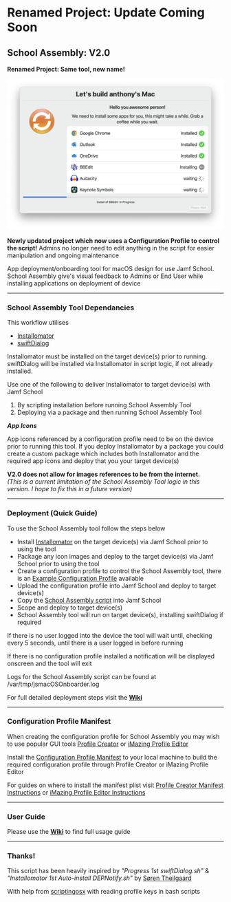 # Renamed Project: Update Coming Soon


## School Assembly: V2.0                  

**Renamed Project: Same tool, new name!**

<img width="576" src="https://github.com/cantscript/SchoolAssembly/blob/add-plist/Images/School%20Assembly%20Window.png">

**Newly updated project which now uses a Configuration Profile to control the script!**
Admins no longer need to edit anything in the script for easier manipulation and ongoing maintenance 

App deployment/onboarding tool for macOS design for use Jamf School. School Assembly give's visual feedback to Admins or End User while installing applications on deployment of device

---

### School Assembly Tool Dependancies

This workflow utilises
- [Installomator](https://github.com/Installomator/Installomator)
- [swiftDialog](https://github.com/bartreardon/swiftDialog)

Installomator must be installed on the target device(s) prior to running.
swiftDialog will be installed via Installomator in script logic, if not already installed.

Use one of the following to deliver Installomator to target device(s) with Jamf School
1) By scripting installation before running School Assembly Tool                
2) Deploying via a package and then running School Assembly Tool


_**App Icons**_

App icons referenced by a configuration profile need to be on the device prior to running this tool. If you deploy Installomator by a package you could create a custom package which includes both Installomator and the required app icons and deploy that you your target device(s)

**V2.0 does not allow for images references to be from the internet.** \
*(This is a current limitation of the School Assembly Tool logic in this version. I hope to fix this in a future version)*

---

### Deployment (Quick Guide)

To use the School Assembly tool follow the steps below
* Install [Installomator](https://github.com/Installomator/Installomator) on the target device(s) via Jamf School prior to using the tool
* Package any icon images and deploy to the target device(s) via Jamf School prior to using the tool
* Create a configuration profile to control the School Assembly tool, there is an [Example Configuration Profile](https://github.com/cantscript/SchoolAssembly/blob/add-plist/plist%20example/com.cantscript.schoolassembly.plist) available
* Upload the configuration profile into Jamf School and deploy to target device(s)
* Copy the [School Assembly script](https://github.com/cantscript/SchoolAssembly/blob/add-plist/SchoolAssembly.sh) into Jamf School
* Scope and deploy to target device(s)
* School Assembly tool will run on target device(s), installing swiftDialog if required

If there is no user logged into the device the tool will wait until, checking every 5 seconds, until there is a user logged in before running

If there is no configuration profile installed a notification will be displayed onscreen and the tool will exit

Logs for the School Assembly script can be found at /var/tmp/jsmacOSOnboarder.log

For full detailed deployment steps visit the **[Wiki](https://github.com/darlow86/JSmacOS-Onboarder/wiki)**

---


### Configuration Profile Manifest

When creating the configuration profile for School Assembly you may wish to use popular GUI tools [Profile Creator](https://github.com/ProfileCreator/ProfileCreator) or [iMazing Profile Editor](https://imazing.com/profile-editor)

Install the [Configuration Profile Manifest](https://github.com/darlow86/JSmacOS-Onboarder/tree/add-plist/Profile%20Configuration%20Manifest) to your local machine to build the required configuration profile through Profile Creator or iMazing Profile Editor

For guides on where to install the manifest plist visit [Profile Creator Manifest Instructions](https://github.com/ProfileCreator/ProfileManifests/wiki/Getting-Started#how-to-create-a-profile-manifest) or [iMazing Profile Editor Instructions](https://imazing.com/guides/imazing-profile-editor-working-with-custom-preference-manifests) 


---

### User Guide

Please use the **[Wiki](https://github.com/darlow86/JSmacOS-Onboarder/wiki)** to find full usage guide

---

### Thanks!

This script has been heavily inspired by *"Progress 1st swiftDialog.sh"* & *"Installomator 1st Auto-install DEPNotify.sh"* by
[Søren Theilgaard](https://github.com/Theile)

With help from [scriptingosx](https://scriptingosx.com/) with reading profile keys in bash scripts
